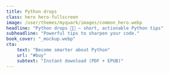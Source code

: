 ```yaml
---
title: Python drops
class: hero hero-fullscreen
image: /user/themes/myquark/images/common_hero.webp
headline: "Python drops 🐍💧 – short, actionable Python tips"
subheadline: "Powerful tips to sharpen your code."
book_cover: "_mockup.webp"
cta:
    text: "Become smarter about Python"
    url: "#buy"
    subtext: "Instant download (PDF + EPUB)"
---
```


